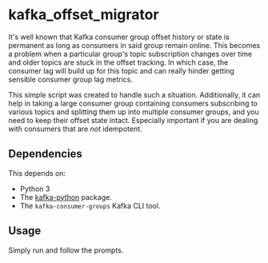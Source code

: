 # kafka_offset_migrator

It's well known that Kafka consumer group offset history or state is permanent as long as consumers in said group remain online. This becomes a problem when a particular group's topic subscription changes over time and older topics are stuck in the offset tracking. In which case, the consumer lag will build up for this topic and can really hinder getting sensible consumer group lag metrics.

This simple script was created to handle such a situation. Additionally, it can help in taking a large consumer group containing consumers subscribing to various topics and splitting them up into multiple consumer groups, and you need to keep their offset state intact. Especially important if you are dealing with consumers that are _not_ idempotent.

## Dependencies

This depends on:
- Python 3
- The [kafka-python](https://pypi.org/project/kafka-python/) package.
- The `kafka-consumer-groups` Kafka CLI tool.

## Usage

Simply run and follow the prompts.


